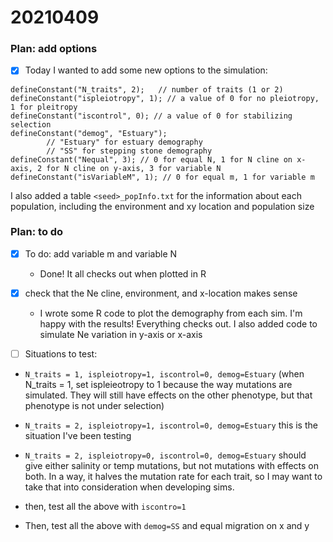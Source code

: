 # 20210409

### Plan: add options
- [x] Today I wanted to add some new options to the simulation:

```
defineConstant("N_traits", 2);   // number of traits (1 or 2)
defineConstant("ispleiotropy", 1); // a value of 0 for no pleiotropy, 1 for pleitropy
defineConstant("iscontrol", 0); // a value of 0 for stabilizing selection
defineConstant("demog", "Estuary");
        // "Estuary" for estuary demography
        // "SS" for stepping stone demography
defineConstant("Nequal", 3); // 0 for equal N, 1 for N cline on x-axis, 2 for N cline on y-axis, 3 for variable N
defineConstant("isVariableM", 1); // 0 for equal m, 1 for variable m
```


I also added a table `<seed>_popInfo.txt` for the information about each population, including the environment and xy location and population size

### Plan: to do
- [x] To do: add variable m and variable N
    * Done! It all checks out when plotted in R

- [x] check that the Ne cline, environment, and x-location makes sense
    * I wrote some R code to plot the demography from each sim. I'm happy with the results! Everything checks out. I also added code to simulate Ne variation in y-axis or x-axis

- [ ] Situations to test:

* `N_traits = 1, ispleiotropy=1, iscontrol=0, demog=Estuary` (when N_traits = 1, set ispleieotropy to 1 because the way mutations are simulated. They will still have effects on the other phenotype, but that phenotype is not under selection)
*  `N_traits = 2, ispleiotropy=1, iscontrol=0, demog=Estuary` this is the situation I've been testing
*  `N_traits = 2, ispleiotropy=0, iscontrol=0, demog=Estuary` should give either salinity or temp mutations, but not mutations with effects on both. In a way, it halves the mutation rate for each trait, so I may want to take that into consideration when developing sims. 

* then, test all the above with `iscontro=1`
* Then, test all the above with `demog=SS` and equal migration on x and y


